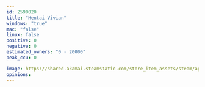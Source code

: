 ```yaml
---
id: 2590020
title: "Hentai Vivian"
windows: "true"
mac: "false"
linux: false
positive: 0
negative: 0
estimated_owners: "0 - 20000"
peak_ccu: 0

image: https://shared.akamai.steamstatic.com/store_item_assets/steam/apps/2590020/header.jpg?t=1709332406
opinions:
---
```

